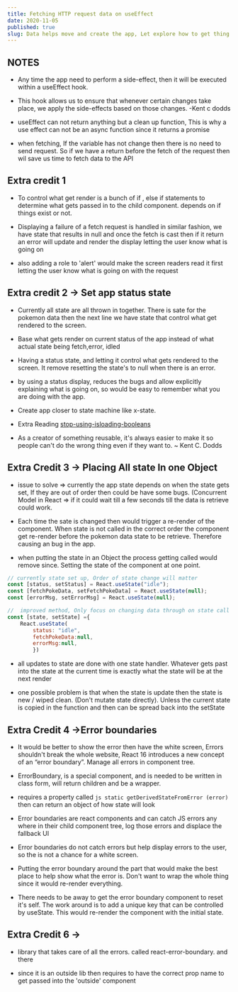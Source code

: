 ```yaml
---
title: Fetching HTTP request data on useEffect
date: 2020-11-05
published: true
slug: Data helps move and create the app, Let explore how to get thing going in React
---
```


## NOTES

- Any time the app need to perform a side-effect, then it will be executed within a useEffect hook.

- This hook allows us to ensure that whenever certain changes take place, we apply the side-effects based on those changes. -Kent c dodds

- useEffect can not return anything but a clean up function, This is why a use effect can not be an async function since it returns a promise

- when fetching, If the variable has not change then there is no need to send request. So if we have a return before the fetch of the request then wil save us time to fetch data to the API

## Extra credit 1

- To control what get render is a bunch of if , else if statements to determine what gets passed in to the child component. depends on if things exist or not.

- Displaying a failure of a fetch request is handled in similar fashion, we have state that results in null and once the fetch is cast then if it return an error will update and render the display letting the user know what is going on

- also adding a role to 'alert' would make the screen readers read it first letting the user know what is going on with the request

## Extra credit 2 -> Set app status state

- Currently all state are all thrown in together. There is sate for the pokemon data then the next line we have state that control what get rendered to the screen.

- Base what gets render on current status of the app instead of what actual state being fetch,error, idled

- Having a status state, and letting it control what gets rendered to the screen. It remove resetting the state's to null when there is an error.

- by using a status display, reduces the bugs and allow explicitly explaining what is going on, so would be easy to remember what you are doing with the app.

- Create app closer to state machine like x-state.

- Extra Reading [stop-using-isloading-booleans](https://kentcdodds.com/blog/stop-using-isloading-booleans)

- As a creator of something reusable, it's always easier to make it so people can't do the wrong thing even if they want to. ~ Kent C. Dodds

## Extra Credit 3 -> Placing All state In one Object

- issue to solve => currently the app state depends on when the state gets set, If they are out of order then could be have some bugs. (Concurrent Model in React => if it could wait till a few seconds till the data is retrieve could work.

- Each time the sate is changed then would trigger a re-render of the component. When state is not called in the correct order the component get re-render before the pokemon data state to be retrieve. Therefore causing an bug in the app.

- when putting the state in an Object the process getting called would remove since. Setting the state of the component at one point.

```js
// currently state set up, Order of state change will matter
const [status, setStatus] = React.useState("idle");
const [fetchPokeData, setFetchPokeData] = React.useState(null);
const [errorMsg, setErrorMsg] = React.useState(null);

//  improved method, Only focus on changing data through on state call
const [state, setState] ={
    React.useState(
        status: "idle",
        fetchPokeData:null,
        errorMsg:null,
        })
```

- all updates to state are done with one state handler. Whatever gets past into the state at the current time is exactly what the state will be at the next render

- one possible problem is that when the state is update then the state is new / wiped clean. (Don't mutate state directly). Unless the current state is copied in the function and then can be spread back into the setState

## Extra Credit 4 ->Error boundaries

- It would be better to show the error then have the white screen, Errors shouldn't break the whole website, React 16 introduces a new concept of an “error boundary”. Manage all errors in component tree.

- ErrorBoundary, is a special component, and is needed to be written in class form, will return children and be a wrapper.

- requires a property called `js static getDerivedStateFromError (error)` then can return an object of how state will look

- Error boundaries are react components and can catch JS errors any where in their child component tree, log those errors and displace the fallback UI

- Error boundaries do not catch errors but help display errors to the user, so the is not a chance for a white screen.

- Putting the error boundary around the part that would make the best place to help show what the error is. Don't want to wrap the whole thing since it would re-render everything.

- There needs to be away to get the error boundary component to reset it's self. The work around is to add a unique key that can be controlled by useState. This would re-render the component with the initial state.

## Extra Credit 6 ->

- library that takes care of all the errors. called react-error-boundary. and there

- since it is an outside lib then requires to have the correct prop name to get passed into the 'outside' component
